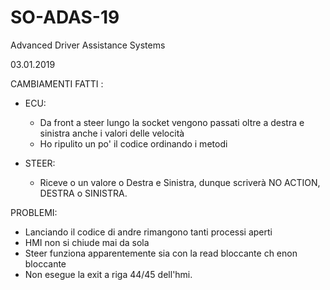 # SO-ADAS-19
Advanced Driver Assistance Systems

03.01.2019

CAMBIAMENTI FATTI :

   - ECU: 

      - Da front a steer lungo la socket vengono passati oltre a destra e sinistra anche i valori delle velocità      
      - Ho ripulito un po' il codice ordinando i metodi
      
   - STEER:
    
      - Riceve o un valore o Destra e Sinistra, dunque scriverà NO ACTION, DESTRA o SINISTRA.
      
PROBLEMI:

   - Lanciando il codice di andre rimangono tanti processi aperti
   - HMI non si chiude mai da sola
   - Steer funziona apparentemente sia con la read bloccante ch enon bloccante
   - Non esegue la exit a riga 44/45 dell'hmi.
   
    
